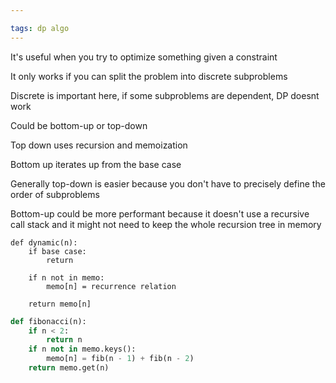 ```yaml
---

tags: dp algo
---
```


It's useful when you try to optimize something given a constraint 

It only works if you can split the problem into discrete subproblems 

Discrete is important here, if some subproblems are dependent, DP doesnt work 

Could be bottom-up or top-down 

Top down uses recursion and memoization 

Bottom up iterates up from the base case 

Generally top-down is easier because you don't have to precisely define the order of subproblems 

Bottom-up could be more performant because it doesn't use a recursive call stack and it might not need to keep the whole recursion tree in memory 



```
def dynamic(n):
    if base case:
        return  

    if n not in memo:
        memo[n] = recurrence relation 
    
    return memo[n]
```

```python
def fibonacci(n):
    if n < 2:
        return n
    if n not in memo.keys():
        memo[n] = fib(n - 1) + fib(n - 2)
    return memo.get(n)
```